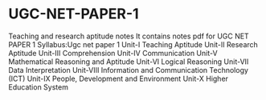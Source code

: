 # UGC-NET-PAPER-1
Teaching  and research aptitude notes
It contains notes pdf for UGC NET PAPER 1
Syllabus:Ugc net paper 1
Unit-I Teaching Aptitude
Unit-II Research Aptitude
Unit-III Comprehension
Unit-IV Communication
Unit-V Mathematical Reasoning and Aptitude
Unit-VI Logical Reasoning
Unit-VII Data Interpretation
Unit-VIII Information and Communication Technology (ICT)
Unit-IX People, Development and Environment
Unit-X Higher Education System
